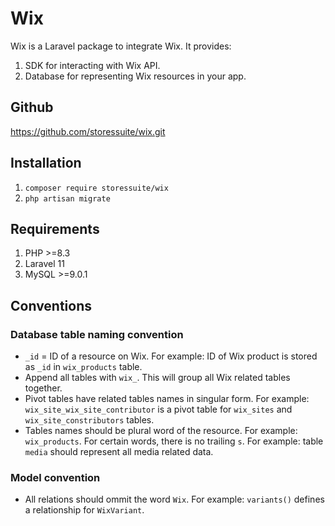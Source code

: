 # Wix

Wix is a Laravel package to integrate Wix. It provides:
1. SDK for interacting with Wix API.
2. Database for representing Wix resources in your app.

## Github
https://github.com/storessuite/wix.git

## Installation
1. `composer require storessuite/wix`
2. `php artisan migrate`

## Requirements
1. PHP >=8.3
2. Laravel 11
3. MySQL >=9.0.1

## Conventions

### Database table naming convention
- `_id` = ID of a resource on Wix. For example: ID of Wix product is stored as `_id` in `wix_products` table.
- Append all tables with `wix_`. This will group all Wix related tables together.
- Pivot tables have related tables names in singular form. For example: `wix_site_wix_site_contributor` is a pivot table for `wix_sites` and `wix_site_constributors` tables.
- Tables names should be plural word of the resource. For example: `wix_products`. For certain words, there is no trailing `s`. For example: table `media` should represent all media related data.

### Model convention
- All relations should ommit the word `Wix`. For example: `variants()` defines a relationship for `WixVariant`.